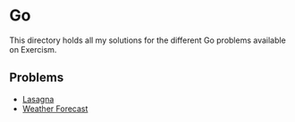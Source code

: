 # Go

This directory holds all my solutions for the different Go problems available on Exercism.

## Problems

- [Lasagna](./lasagna/README.md)
- [Weather Forecast](./weather-forecast/README.md)

